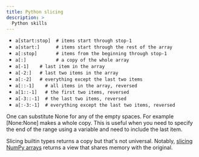```yaml
---
title: Python slicing
description: >
  Python skills
---
```



* `a[start:stop]  # items start through stop-1`
* `a[start:]      # items start through the rest of the array`
* `a[:stop]       # items from the beginning through stop-1`
* `a[:]           # a copy of the whole array`
* `a[-1]    # last item in the array`
* `a[-2:]   # last two items in the array`
* `a[:-2]   # everything except the last two items`
* `a[::-1]    # all items in the array, reversed`
* `a[1::-1]   # the first two items, reversed`
* `a[-3::-1]  # the last two items, reversed`
* `a[:-3:-1]  # everything except the last two items, reversed`

One can substitute None for any of the empty spaces. For example [None:None] makes a whole copy. This is useful when you need to specify the end of the range using a variable and need to include the last item.

Slicing builtin types returns a copy but that's not universal. Notably, [slicing NumPy arrays](https://docs.scipy.org/doc/numpy/reference/arrays.indexing.html) returns a view that shares memory with the original.

